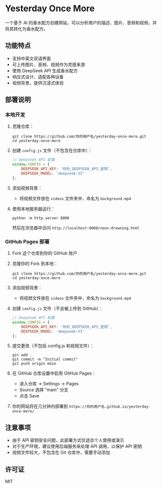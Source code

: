 # Yesterday Once More

一个基于 AI 的香水配方创建网站，可以分析用户的描述、图片、音频和视频，并将其转化为香水配方。

## 功能特点

- 支持中英文双语界面
- 可上传图片、音频、视频作为灵感来源
- 使用 DeepSeek API 生成香水配方
- 响应式设计，适配各种设备
- 视频背景，提供沉浸式体验

## 部署说明

### 本地开发

1. 克隆仓库：
   ```
   git clone https://github.com/你的用户名/yesterday-once-more.git
   cd yesterday-once-more
   ```

2. 创建 `config.js` 文件（不包含在仓库中）：
   ```javascript
   // DeepSeek API 配置
   window.CONFIG = {
       DEEPSEEK_API_KEY: '你的_DEEPSEEK_API_密钥',
       DEEPSEEK_MODEL: 'deepseek-V3'
   };
   ```

3. 添加视频背景：
   - 将视频文件放在 `videos` 文件夹中，命名为 `background.mp4`

4. 使用本地服务器运行：
   ```
   python -m http.server 8000
   ```
   然后在浏览器中访问 `http://localhost:8000/neon-drowning.html`

### GitHub Pages 部署

1. Fork 这个仓库到你的 GitHub 账户

2. 克隆你的 Fork 到本地：
   ```
   git clone https://github.com/你的用户名/yesterday-once-more.git
   cd yesterday-once-more
   ```

3. 添加视频背景：
   - 将视频文件放在 `videos` 文件夹中，命名为 `background.mp4`

4. 创建 `config.js` 文件（不会被上传到 GitHub）：
   ```javascript
   // DeepSeek API 配置
   window.CONFIG = {
       DEEPSEEK_API_KEY: '你的_DEEPSEEK_API_密钥',
       DEEPSEEK_MODEL: 'deepseek-V3'
   };
   ```

5. 提交更改（不包括 config.js 和视频文件）：
   ```
   git add .
   git commit -m "Initial commit"
   git push origin main
   ```

6. 在 GitHub 仓库设置中启用 GitHub Pages：
   - 进入仓库 -> Settings -> Pages
   - Source 选择 "main" 分支
   - 点击 Save

7. 你的网站将在几分钟内部署到 `https://你的用户名.github.io/yesterday-once-more/`

## 注意事项

- 由于 API 密钥安全问题，此部署方式仅适合个人使用或演示
- 对于生产环境，建议使用后端服务来处理 API 调用，以保护 API 密钥
- 视频文件较大，不包含在 Git 仓库中，需要手动添加

## 许可证

MIT
